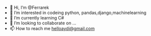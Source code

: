 - 👋 Hi, I’m @Ferrarek
- 👀 I’m interested in codeing python, pandas,django,machinelearning 
- 🌱 I’m currently learning C#
- 💞️ I’m looking to collaborate on ...
- 📫 How to reach me helloaydi@gmail.com

<!---
Ferrarek/Ferrarek is a ✨ special ✨ repository because its `README.md` (this file) appears on your GitHub profile.
You can click the Preview link to take a look at your changes.
--->
